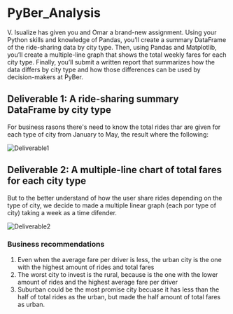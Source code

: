 # PyBer_Analysis
V. Isualize has given you and Omar a brand-new assignment. Using your Python skills and knowledge of Pandas, you’ll create a summary DataFrame of the ride-sharing data by city type. Then, using Pandas and Matplotlib, you’ll create a multiple-line graph that shows the total weekly fares for each city type. Finally, you’ll submit a written report that summarizes how the data differs by city type and how those differences can be used by decision-makers at PyBer.

## Deliverable 1: A ride-sharing summary DataFrame by city type
For business rasons there's need to know the total rides thar are given for each type of city from January to May, the result where the following:

![Deliverable1](https://user-images.githubusercontent.com/21062253/152667476-e4df52e7-89d1-42e9-a342-63e3a853a7fa.png)

## Deliverable 2: A multiple-line chart of total fares for each city type
But to the better understand of how the user share rides depending on the type of city, we decide to made a multiple linear graph (each por type of city) taking a week as a time difender.

![Deliverable2](https://user-images.githubusercontent.com/21062253/152667573-63b194c0-ee14-491b-bbcf-137c4521502c.png)

### Business recommendations
1. Even when the average fare per driver is less, the urban city is the one with the highest amount of rides and total fares
2. The worst city to invest is the rural, because is the one with the lower amount of rides and the highest average fare per driver
3. Suburban could be the most promise city becuase it has less than the half of total rides as the urban, but made the half amount of total fares as urban.
